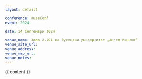 ```yaml
---
layout: default

conference: RuseConf
event: 2024

date: 14 Септември 2024

venue_name: Зала 2.101 на Русенски университет „Ангел Кънчев“
venue_site_url:
venue_address:
venue_map_url:
venue_notes:
---
```


{{ content }}
